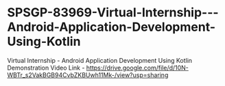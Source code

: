 # SPSGP-83969-Virtual-Internship---Android-Application-Development-Using-Kotlin
Virtual Internship - Android Application Development Using Kotlin
Demonstration Video Link - https://drive.google.com/file/d/10N-WBTr_s2VakBGB94CvbZKBUwh11Mk-/view?usp=sharing
